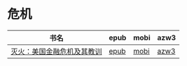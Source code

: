 # 危机

| 书名 | epub | mobi | azw3 |
| --- | --- | --- | --- |
| [灭火：美国金融危机及其教训](http://ct.dalanmei.com/f/31084289-572121519-d80dac) | [epub](http://ct.dalanmei.com/f/31084289-572121519-d80dac) | [mobi](http://ct.dalanmei.com/f/31084289-571638099-94b921) | [azw3](http://ct.dalanmei.com/f/31084289-572183027-de1874) |
